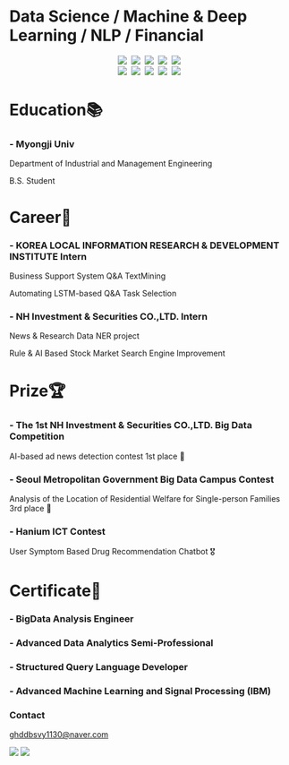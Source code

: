 # Data Science / Machine & Deep Learning / NLP / Financial 

<p align='center'> <img src="https://img.shields.io/badge/Python-3766AB?style=flat-square&logo=Python&logoColor=white"/></a>&nbsp  <img src="https://img.shields.io/badge/MySQL-165b9c?style=flat-square&logo=MySQL&logoColor=white"/></a>&nbsp <img src="https://img.shields.io/badge/TensorFlow-f9b61a?style=flat-square&logo=TensorFlow&logoColor=white"/></a>&nbsp <img src="https://img.shields.io/badge/Keras-eb3431?style=flat-square&logo=Keras&logoColor=white"/></a>&nbsp <img src="https://img.shields.io/badge/JupyterLab-f9b61a?style=flat-square&logo=Jupyter&logoColor=white"/></a>&nbsp </br> <img src="https://img.shields.io/badge/GoogleColab-f9cc1a?style=flat-square&logo=GoogleColab&logoColor=white"/></a>&nbsp <img src="https://img.shields.io/badge/Selenium-22c853?style=flat-square&logo=Selenium&logoColor=white"/></a>&nbsp <img src="https://img.shields.io/badge/Sklearn-f9b61a?style=flat-square&logo=scikit-learn&logoColor=white"/></a>&nbsp <img src="https://img.shields.io/badge/Tableau-165b9c?style=flat-square&logo=Tableau&logoColor=white"/></a>&nbsp <img src="https://img.shields.io/badge/Git-000000?style=flat-square&logo=Git&logoColor=white"/></a>&nbsp

# Education📚
### - Myongji Univ
Department of Industrial and Management Engineering </p>
B.S. Student

# Career💼
### - KOREA LOCAL INFORMATION RESEARCH & DEVELOPMENT INSTITUTE Intern
Business Support System Q&A TextMining</p>
Automating LSTM-based Q&A Task Selection

### - NH Investment & Securities CO.,LTD. Intern
News & Research Data NER project</p>
Rule & AI Based Stock Market Search Engine Improvement

# Prize🏆
### - The 1st NH Investment & Securities CO.,LTD. Big Data Competition
AI-based ad news detection contest 1st place 🥇

### - Seoul Metropolitan Government Big Data Campus Contest
Analysis of the Location of Residential Welfare for Single-person Families 3rd place 🥉

### - Hanium ICT Contest
User Symptom Based Drug Recommendation Chatbot 🎖

# Certificate📃
### - BigData Analysis Engineer
### - Advanced Data Analytics Semi-Professional
### - Structured Query Language Developer
### - Advanced Machine Learning and Signal Processing (IBM)

### Contact
ghddbsvy1130@naver.com </p>
<a href="https://hong-yp-ml-records.tistory.com/"><img src="https://img.shields.io/badge/Blog-a8e7ea?style=flat-square&logo=Bloglovin&logoColor=white&link=https://hong-yp-ml-records.tistory.com/"></a> <a href="https://www.linkedin.com/in/yoon-pyo-hong-943a081aa/"><img src="https://img.shields.io/badge/LinkedIn-a8e7ea?style=flat-square&logo=LinkedIn&logoColor=white&link=https://www.linkedin.com/in/yoon-pyo-hong-943a081aa/"></a>
